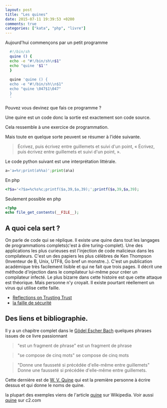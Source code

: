 ```yaml
---
layout: post
title: "Les quines"
date: 2015-07-11 19:39:53 +0200
comments: true
categories: ["kata", "php", "livre"]
---
```


Aujourd'hui commençons par un petit programme 

``` sh
  #!/bin/sh
  quine () {
  echo -e "#!/bin/sh\n$1"
  echo "quine '$1'"
  }
  
  quine 'quine () {
  echo -e "#!/bin/sh\\n$1"
  echo "quine \047$1\047"
  }
  '
```

Pouvez vous devinez que fais ce programme ?

<!--more-->

Une quine est un code donc la sortie est exactement son code source. 

Cela ressemble à une exercice de programmation.

Mais toute en quelque sorte peuvent se résumer à l'idée suivante.

> Écrivez, puis écrivez entre guillemets et suivi d'un point, « Écrivez, puis écrivez entre guillemets et suivi d'un point, ».

Le code python suivant est une interprétation littérale.

``` py
a='a=%r;print(a%%a)';print(a%a)
```

En php
``` php
<?$a='<?$a=%c%s%c;printf($a,39,$a,39);';printf($a,39,$a,39);
```

Seulement possible en php

``` php
<?php
echo file_get_contents(__FILE__);
```

## A quoi cela sert ?

On parle de code qui se réplique. Il existe une quine dans tout les langages de programmations complets(c'est à dire turing-complet). Une des applications les plus curieuses est l'injection de code malicieux dans les compilateurs. C'est un des papiers les plus célèbres de Ken Thompson (Inventeur de B, Unix, UTF8, Go bref un monstre..). C'est un publication académique très facilement lisible et qui ne fait que trois pages. Il décrit une méthode d'injection dans le compilateur lui-même pour créer un compilateur infecté. Le plus bizarre dans cette histoire est que cette attaque est théorique. Mais personne n'y croyait. Il existe pourtant réellement un virus qui utilise cette faille.

* [Reflections on Trusting Trust](https://www.ece.cmu.edu/~ganger/712.fall02/papers/p761-thompson.pdf)
* [la faille de sécurité](https://lists.owasp.org/pipermail/owasp-cincinnati/2009-August/000187.html)


## Des liens et bibliographie.

Il y a un chapitre complet dans le [Gödel Escher Bach](https://fr.wikipedia.org/wiki/G%C3%B6del,_Escher,_Bach_:_Les_Brins_d%27une_Guirlande_%C3%89ternelle)
quelques phrases issues de ce livre passionnant
> "est un fragment de phrase" est un fragment de phrase

> "se compose de cinq mots" se compose de cinq mots

> "Donne une fausseté si précédée d'elle-même entre guillemets" Donne une fausseté si précédée d'elle-même entre guillemets. 

Cette dernière est de [W. V. Quine](https://en.wikipedia.org/wiki/Willard_Van_Orman_Quine) qui est la première personne à écrire dessus et qui donne le noms de quine.

la plupart des exemples viens de l'article [quine](https://fr.wikipedia.org/wiki/Quine_%28informatique%29) sur Wikipedia. Voir aussi [quine](http://c2.com/cgi/wiki?QuineProgram) sur c2.com

